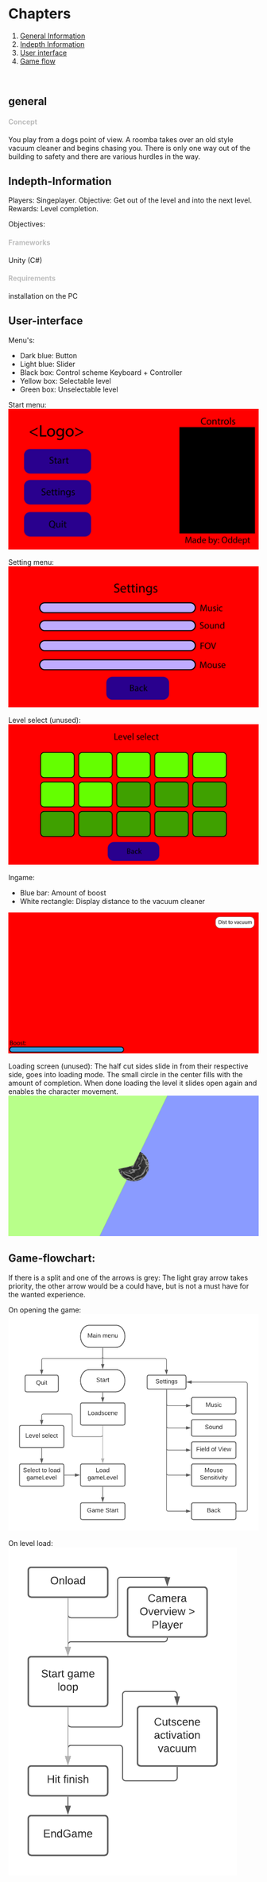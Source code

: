 # Chapters
1. [General Information](#general)
2. [Indepth Information](#Indepth-Information)
3. [User interface](#User-interface)
4. [Game flow](#game-flowchart)
<br>


## general
<h4 style="color: rgb(190, 190, 190);">Concept</h4>

You play from a dogs point of view. A roomba takes over an old style vacuum cleaner and begins chasing you. There is only one way out of the building to safety and there are various hurdles in the way.

## Indepth-Information
Players: Singeplayer.
Objective: Get out of the level and into the next level.
Rewards: Level completion.

Objectives:
<br>

<h4 style="color: rgb(190, 190, 190);">Frameworks</h4>
Unity (C#)
<br>

<h4 style="color: rgb(190, 190, 190);">Requirements</h4>
installation on the PC
<br>

## User-interface
Menu's:
- Dark blue: Button
- Light blue: Slider
- Black box: Control scheme Keyboard + Controller
- Yellow box: Selectable level
- Green box: Unselectable level

Start menu:
![Startmenu](./Assets/startmenu.png)
<br>

Setting menu:
![Settings](./Assets/settings.png)
<br>

Level select (unused):
![Levelselect](./Assets/level-select.png)
<br>

Ingame:
- Blue bar: Amount of boost
- White rectangle: Display distance to the vacuum cleaner

![Ingame](./Assets/ingame.png)
<br>

Loading screen (unused):
The half cut sides slide in from their respective side, goes into loading mode. 
The small circle in the center fills with the amount of completion. 
When done loading the level it slides open again and enables the character movement.
![Loading](./Assets/loading-scene.png)
<br>

## Game-flowchart:
If there is a split and one of the arrows is grey:
The light gray arrow takes priority, the other arrow would be a could have, but is not a must have for the wanted experience.

On opening the game:
![Game open](./Assets/gamestart.png)
<br>

On level load:
![Game loop](./Assets/gameloop.png)